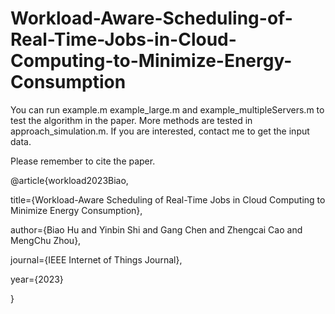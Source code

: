 # Workload-Aware-Scheduling-of-Real-Time-Jobs-in-Cloud-Computing-to-Minimize-Energy-Consumption

You can run example.m example_large.m and example_multipleServers.m to test the algorithm in the paper. More methods are tested in approach_simulation.m. If you are interested, contact me to get the input data.

Please remember to cite the paper.

@article{workload2023Biao,

  title={Workload-Aware Scheduling of Real-Time Jobs in Cloud Computing to Minimize Energy Consumption},
  
  author={Biao Hu and Yinbin Shi and Gang Chen and Zhengcai Cao and MengChu Zhou},
  
  journal={IEEE Internet of Things Journal},
  
  year={2023}
  
}
